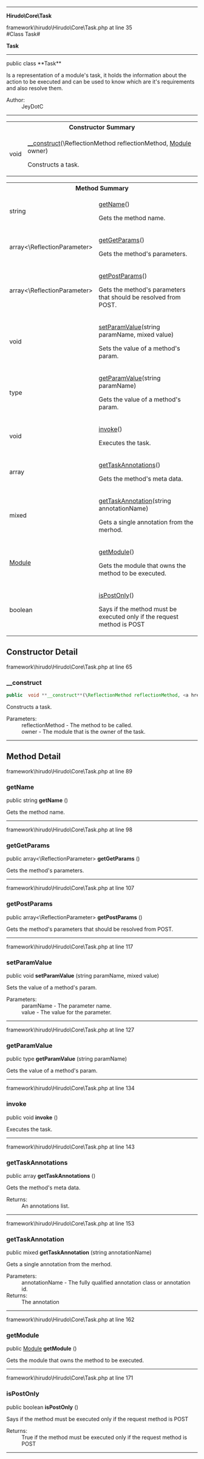 
- - -

**Hirudo\Core\Task**
<div class="location">framework\hirudo\Hirudo\Core\Task.php at line 35</div>
#Class Task#

**Task**


- - -

<p class="signature">public  class **Task**</p>

<div class="comment" id="overview_description"><p>Is a representation of a module's task, it holds the information about the action
to be executed and can be used to know which are it's requirements and also
resolve them.</p></div>

<dl>
<dt>Author:</dt>
<dd>JeyDotC</dd>
</dl>

- - -

<table id="summary_constructor">
<tr><th colspan="2">Constructor Summary</th></tr>
<tr>
<td class="type"> void</td>
<td class="description"><p class="name"><a href="#__construct">__construct</a>(\ReflectionMethod reflectionMethod, <a href="../../hirudo/core/module.html">Module</a> owner)</p><p class="description">Constructs a task.</p></td>
</tr>
</table>

<table id="summary_method">
<tr><th colspan="2">Method Summary</th></tr>
<tr>
<td class="type">  string</td>
<td class="description"><p class="name"><a href="#getname">getName</a>()</p><p class="description">Gets the method name.</p></td>
</tr>
<tr>
<td class="type">  array<\ReflectionParameter></td>
<td class="description"><p class="name"><a href="#getgetparams">getGetParams</a>()</p><p class="description">Gets the method's parameters.</p></td>
</tr>
<tr>
<td class="type">  array<\ReflectionParameter></td>
<td class="description"><p class="name"><a href="#getpostparams">getPostParams</a>()</p><p class="description">Gets the method's parameters that should be resolved from POST.</p></td>
</tr>
<tr>
<td class="type">  void</td>
<td class="description"><p class="name"><a href="#setparamvalue">setParamValue</a>(string paramName, mixed value)</p><p class="description">Sets the value of a method's param.</p></td>
</tr>
<tr>
<td class="type">  type</td>
<td class="description"><p class="name"><a href="#getparamvalue">getParamValue</a>(string paramName)</p><p class="description">Gets the value of a method's param.</p></td>
</tr>
<tr>
<td class="type">  void</td>
<td class="description"><p class="name"><a href="#invoke">invoke</a>()</p><p class="description">Executes the task.</p></td>
</tr>
<tr>
<td class="type">  array<mixed></td>
<td class="description"><p class="name"><a href="#gettaskannotations">getTaskAnnotations</a>()</p><p class="description">Gets the method's meta data.</p></td>
</tr>
<tr>
<td class="type">  mixed</td>
<td class="description"><p class="name"><a href="#gettaskannotation">getTaskAnnotation</a>(string annotationName)</p><p class="description">Gets a single annotation from the merhod.</p></td>
</tr>
<tr>
<td class="type">  <a href="../../hirudo/core/module.html">Module</a></td>
<td class="description"><p class="name"><a href="#getmodule">getModule</a>()</p><p class="description">Gets the module that owns the method to be executed.</p></td>
</tr>
<tr>
<td class="type">  boolean</td>
<td class="description"><p class="name"><a href="#ispostonly">isPostOnly</a>()</p><p class="description">Says if the method must be executed only if the request method is POST</p></td>
</tr>
</table>

<h2 id="detail_method">Constructor Detail</h2>
<div class="location">framework\hirudo\Hirudo\Core\Task.php at line 65</div>
<h3 id="__construct()">__construct</h3>

```php
public  void **__construct**(\ReflectionMethod reflectionMethod, <a href="../../hirudo/core/module.html">Module</a> owner)
```
<div class="details">
<p>Constructs a task.</p><dl>
<dt>Parameters:</dt>
<dd>reflectionMethod - The method to be called.</dd>
<dd>owner - The module that is the owner of the task.</dd>
</dl>
</div>

- - -

<h2 id="detail_method">Method Detail</h2>
<div class="location">framework\hirudo\Hirudo\Core\Task.php at line 89</div>
<h3 id="getName()">getName</h3>

public  string **getName** ()<div class="details">
<p>Gets the method name.</p></div>

- - -

<div class="location">framework\hirudo\Hirudo\Core\Task.php at line 98</div>
<h3 id="getGetParams()">getGetParams</h3>

public  array<\ReflectionParameter> **getGetParams** ()<div class="details">
<p>Gets the method's parameters.</p></div>

- - -

<div class="location">framework\hirudo\Hirudo\Core\Task.php at line 107</div>
<h3 id="getPostParams()">getPostParams</h3>

public  array<\ReflectionParameter> **getPostParams** ()<div class="details">
<p>Gets the method's parameters that should be resolved from POST.</p></div>

- - -

<div class="location">framework\hirudo\Hirudo\Core\Task.php at line 117</div>
<h3 id="setParamValue()">setParamValue</h3>

public  void **setParamValue** (string paramName, mixed value)<div class="details">
<p>Sets the value of a method's param.</p><dl>
<dt>Parameters:</dt>
<dd>paramName - The parameter name.</dd>
<dd>value - The value for the parameter.</dd>
</dl>
</div>

- - -

<div class="location">framework\hirudo\Hirudo\Core\Task.php at line 127</div>
<h3 id="getParamValue()">getParamValue</h3>

public  type **getParamValue** (string paramName)<div class="details">
<p>Gets the value of a method's param.</p></div>

- - -

<div class="location">framework\hirudo\Hirudo\Core\Task.php at line 134</div>
<h3 id="invoke()">invoke</h3>

public  void **invoke** ()<div class="details">
<p>Executes the task.</p></div>

- - -

<div class="location">framework\hirudo\Hirudo\Core\Task.php at line 143</div>
<h3 id="getTaskAnnotations()">getTaskAnnotations</h3>

public  array<mixed> **getTaskAnnotations** ()<div class="details">
<p>Gets the method's meta data.</p><dl>
<dt>Returns:</dt>
<dd>An annotations list.</dd>
</dl>
</div>

- - -

<div class="location">framework\hirudo\Hirudo\Core\Task.php at line 153</div>
<h3 id="getTaskAnnotation()">getTaskAnnotation</h3>

public  mixed **getTaskAnnotation** (string annotationName)<div class="details">
<p>Gets a single annotation from the merhod.</p><dl>
<dt>Parameters:</dt>
<dd>annotationName - The fully qualified annotation class or annotation id.</dd>
<dt>Returns:</dt>
<dd>The annotation</dd>
</dl>
</div>

- - -

<div class="location">framework\hirudo\Hirudo\Core\Task.php at line 162</div>
<h3 id="getModule()">getModule</h3>

public  <a href="../../hirudo/core/module.html">Module</a> **getModule** ()<div class="details">
<p>Gets the module that owns the method to be executed.</p></div>

- - -

<div class="location">framework\hirudo\Hirudo\Core\Task.php at line 171</div>
<h3 id="isPostOnly()">isPostOnly</h3>

public  boolean **isPostOnly** ()<div class="details">
<p>Says if the method must be executed only if the request method is POST</p><dl>
<dt>Returns:</dt>
<dd>True if the method must be executed only if the request method is POST</dd>
</dl>
</div>

- - -

